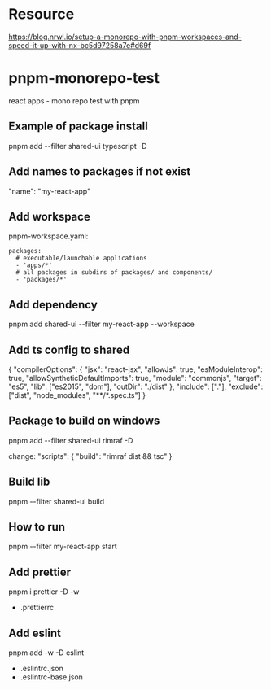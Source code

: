 # Resource

https://blog.nrwl.io/setup-a-monorepo-with-pnpm-workspaces-and-speed-it-up-with-nx-bc5d97258a7e#d69f

# pnpm-monorepo-test

react apps - mono repo test with pnpm

## Example of package install

pnpm add --filter shared-ui typescript -D

## Add names to packages if not exist

"name": "my-react-app"

## Add workspace

pnpm-workspace.yaml:

```
packages:
  # executable/launchable applications
  - 'apps/*'
  # all packages in subdirs of packages/ and components/
  - 'packages/*'
```

## Add dependency

pnpm add shared-ui --filter my-react-app --workspace

## Add ts config to shared

{
"compilerOptions": {
"jsx": "react-jsx",
"allowJs": true,
"esModuleInterop": true,
"allowSyntheticDefaultImports": true,
"module": "commonjs",
"target": "es5",
"lib": ["es2015", "dom"],
"outDir": "./dist"
},
"include": ["."],
"exclude": ["dist", "node_modules", "**/*.spec.ts"]
}

## Package to build on windows

pnpm add --filter shared-ui rimraf -D

change:
"scripts": {
"build": "rimraf dist && tsc"
}

## Build lib

pnpm --filter shared-ui build

## How to run

pnpm --filter my-react-app start

## Add prettier

pnpm i prettier -D -w

- .prettierrc

## Add eslint

pnpm add -w -D eslint

- .eslintrc.json
- .eslintrc-base.json
